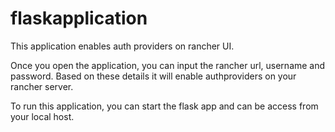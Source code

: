 # flaskapplication

This application enables auth providers on rancher UI.

Once you open the application, you can input the rancher url, username and password. 
Based on these details it will enable authproviders on your rancher server.

To run this application, you can start the flask app and can be access from your local host.


